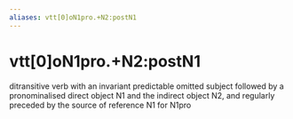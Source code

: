 ```yaml
---
aliases: vtt[0]oN1pro.+N2:postN1
---
```

# vtt[0]oN1pro.+N2:postN1

ditransitive verb with an invariant predictable omitted subject followed by a pronominalised direct object N1 and the indirect object N2, and regularly preceded by the source of reference N1 for N1pro